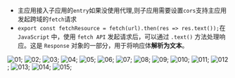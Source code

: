 - 主应用接入子应用的`entry`如果没使用代理,则子应用需要设置`cors`支持主应用发起跨域的`fetch`请求
- `export const fetchResource = fetch(url).then(res => res.text());`在 `JavaScript` 中，使用 `fetch API` 发起请求后，可以通过 `.text()` 方法处理响应。这是 `Response` 对象的一部分，用于将响应体**解析为文本**。

![01](../../img/微前端/01主应用注册.png);
![02](../../img/微前端/02微应用接入.png);
![03](../../img/微前端/03微应用接入.png);
![04](../../img/微前端/04微应用打包设置.png);
![05](../../img/微前端/05微前端运行原理.png);
![06](../../img/微前端/06路由处理.png);
![07](../../img/微前端/07加载子应用.png);
![08](../../img/微前端/08获取脚本.png);
![09](../../img/微前端/09子应用的umd格式.png);
![010](../../img/微前端/10执行js脚本.png);
![011](../../img/微前端/11路由记录.png);
![012](../../img/微前端/12加载前先卸载.png);
![013](../../img/微前端/13加载子应用.png);
![014](../../img/微前端/14public-path.png);
![015](../../img/微前端/15图片实际展示路径.png);